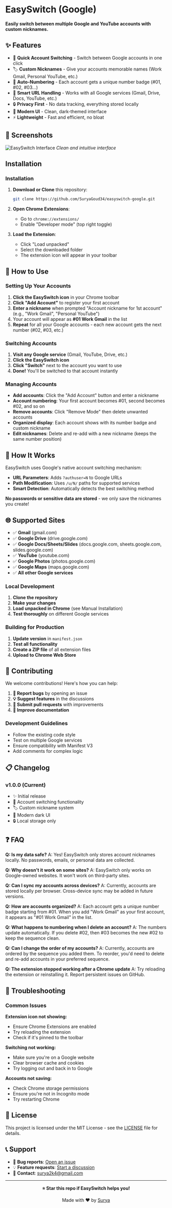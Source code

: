 # EasySwitch (Google)

**Easily switch between multiple Google and YouTube accounts with custom nicknames.**

## ✨ Features

- 🚀 **Quick Account Switching** - Switch between Google accounts in one click
- 🏷️ **Custom Nicknames** - Give your accounts memorable names (Work Gmail, Personal YouTube, etc.)
- 🔢 **Auto-Numbering** - Each account gets a unique number badge (#01, #02, #03...)
- 🎯 **Smart URL Handling** - Works with all Google services (Gmail, Drive, Docs, YouTube, etc.)
- 🔒 **Privacy First** - No data tracking, everything stored locally
- 🎨 **Modern UI** - Clean, dark-themed interface
- ⚡ **Lightweight** - Fast and efficient, no bloat

## 📸 Screenshots

![EasySwitch Interface](https://github.com/SuryaGoud34/EasySwitch-Google/blob/main/image.png)
*Clean and intuitive interface*


## Installation


### Installation 
1. **Download or Clone** this repository:
   ```bash
   git clone https://github.com/SuryaGoud34/easyswitch-google.git
   ```

2. **Open Chrome Extensions**:
   - Go to `chrome://extensions/`
   - Enable "Developer mode" (top right toggle)

3. **Load the Extension**:
   - Click "Load unpacked"
   - Select the downloaded folder
   - The extension icon will appear in your toolbar

## 🎯 How to Use

### Setting Up Your Accounts

1. **Click the EasySwitch icon** in your Chrome toolbar
2. **Click "Add Account"** to register your first account
3. **Enter a nickname** when prompted "Account nickname for 1st account" (e.g., "Work Gmail", "Personal YouTube")
4. Your account will appear as **#01 Work Gmail** in the list
5. **Repeat** for all your Google accounts - each new account gets the next number (#02, #03, etc.)

### Switching Accounts

1. **Visit any Google service** (Gmail, YouTube, Drive, etc.)
2. **Click the EasySwitch icon**
3. **Click "Switch"** next to the account you want to use
4. **Done!** You'll be switched to that account instantly

### Managing Accounts

- **Add accounts**: Click the "Add Account" button and enter a nickname
- **Account numbering**: Your first account becomes #01, second becomes #02, and so on
- **Remove accounts**: Click "Remove Mode" then delete unwanted accounts
- **Organized display**: Each account shows with its number badge and custom nickname
- **Edit nicknames**: Delete and re-add with a new nickname (keeps the same number position)

## 🔧 How It Works

EasySwitch uses Google's native account switching mechanism:
- **URL Parameters**: Adds `?authuser=N` to Google URLs
- **Path Modification**: Uses `/u/N/` paths for supported services
- **Smart Detection**: Automatically detects the best switching method

**No passwords or sensitive data are stored** - we only save the nicknames you create!

## 🌐 Supported Sites

- ✅ **Gmail** (gmail.com)
- ✅ **Google Drive** (drive.google.com)
- ✅ **Google Docs/Sheets/Slides** (docs.google.com, sheets.google.com, slides.google.com)
- ✅ **YouTube** (youtube.com)
- ✅ **Google Photos** (photos.google.com)
- ✅ **Google Maps** (maps.google.com)
- ✅ **All other Google services**


### Local Development
1. **Clone the repository**
2. **Make your changes**
3. **Load unpacked in Chrome** (see Manual Installation)
4. **Test thoroughly** on different Google services

### Building for Production
1. **Update version** in `manifest.json`
2. **Test all functionality**
3. **Create a ZIP file** of all extension files
4. **Upload to Chrome Web Store**

## 🤝 Contributing

We welcome contributions! Here's how you can help:

1. **🐛 Report bugs** by opening an issue
2. **💡 Suggest features** in the discussions
3. **🔧 Submit pull requests** with improvements
4. **📖 Improve documentation**

### Development Guidelines
- Follow the existing code style
- Test on multiple Google services
- Ensure compatibility with Manifest V3
- Add comments for complex logic

## 📋 Changelog

### v1.0.0 (Current)
- ✨ Initial release
- 🔄 Account switching functionality
- 🏷️ Custom nickname system
- 🎨 Modern dark UI
- 🔒 Local storage only

## ❓ FAQ

**Q: Is my data safe?**
A: Yes! EasySwitch only stores account nicknames locally. No passwords, emails, or personal data are collected.

**Q: Why doesn't it work on some sites?**
A: EasySwitch only works on Google-owned websites. It won't work on third-party sites.

**Q: Can I sync my accounts across devices?**
A: Currently, accounts are stored locally per browser. Cross-device sync may be added in future versions.

**Q: How are accounts organized?**
A: Each account gets a unique number badge starting from #01. When you add "Work Gmail" as your first account, it appears as "#01 Work Gmail" in the list.

**Q: What happens to numbering when I delete an account?**
A: The numbers update automatically. If you delete #02, then #03 becomes the new #02 to keep the sequence clean.

**Q: Can I change the order of my accounts?**
A: Currently, accounts are ordered by the sequence you added them. To reorder, you'd need to delete and re-add accounts in your preferred sequence.

**Q: The extension stopped working after a Chrome update**
A: Try reloading the extension or reinstalling it. Report persistent issues on GitHub.

## 🐛 Troubleshooting

### Common Issues

**Extension icon not showing:**
- Ensure Chrome Extensions are enabled
- Try reloading the extension
- Check if it's pinned to the toolbar

**Switching not working:**
- Make sure you're on a Google website
- Clear browser cache and cookies
- Try logging out and back in to Google

**Accounts not saving:**
- Check Chrome storage permissions
- Ensure you're not in Incognito mode
- Try restarting Chrome

## 📄 License

This project is licensed under the MIT License - see the [LICENSE](LICENSE) file for details.

## 📞 Support

- 🐛 **Bug reports**: [Open an issue](https://github.com/SuryaGoud34/easyswitch-google/issues)
- 💡 **Feature requests**: [Start a discussion](https://github.com/SuryaGoud34/easyswitch-google/discussions)
- 📧 **Contact**: [surya2k4@gmail.com](mailto:surya2k4@gmail.com)

---

<div align="center">

**⭐ Star this repo if EasySwitch helps you!**

Made with ❤️ by [Surya](https://github.com/SuryaGoud34)


</div>
